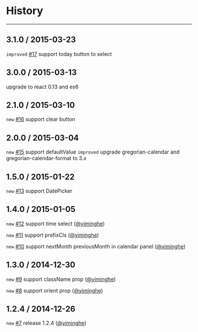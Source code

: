 # History
----


## 3.1.0 / 2015-03-23

`improved` [#17](https://github.com/react-component/calendar/issues/17) support today button to select

## 3.0.0 / 2015-03-13

upgrade to react 0.13 and es6

## 2.1.0 / 2015-03-10

`new` [#16](https://github.com/react-component/calendar/issues/16) support clear button

## 2.0.0 / 2015-03-04

`new` [#15](https://github.com/react-component/calendar/issues/15) support defaultValue
`improved` upgrade gregorian-calendar and gregorian-calendar-format to 3.x

## 1.5.0 / 2015-01-22

`new` [#13](https://github.com/react-component/calendar/issues/13) support DatePicker

## 1.4.0 / 2015-01-05

`new` [#12](https://github.com/react-component/calendar/issues/12) support time select   ([@yiminghe](https://github.com/yiminghe))

`new` [#11](https://github.com/react-component/calendar/issues/11) support prefixCls   ([@yiminghe](https://github.com/yiminghe))

`new` [#10](https://github.com/react-component/calendar/issues/10) support nextMonth previousMonth in calendar panel   ([@yiminghe](https://github.com/yiminghe))

## 1.3.0 / 2014-12-30

`new` [#9](https://github.com/react-component/calendar/issues/9) support className prop   ([@yiminghe](https://github.com/yiminghe))

`new` [#8](https://github.com/react-component/calendar/issues/8) support orient prop   ([@yiminghe](https://github.com/yiminghe))

## 1.2.4 / 2014-12-26

`new` [#7](https://github.com/react-component/calendar/issues/7) release 1.2.4   ([@yiminghe](https://github.com/yiminghe))
